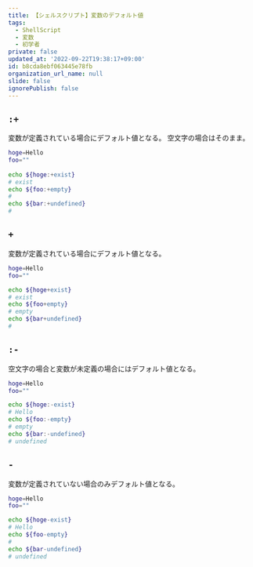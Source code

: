 ```yaml
---
title: 【シェルスクリプト】変数のデフォルト値
tags:
  - ShellScript
  - 変数
  - 初学者
private: false
updated_at: '2022-09-22T19:38:17+09:00'
id: b8cda8ebf063445e78fb
organization_url_name: null
slide: false
ignorePublish: false
---
```

## `:+`
変数が定義されている場合にデフォルト値となる。
空文字の場合はそのまま。

```zsh
hoge=Hello
foo=""
 
echo ${hoge:+exist}
# exist
echo ${foo:+empty}
#
echo ${bar:+undefined}
#
```

## `+`

変数が定義されている場合にデフォルト値となる。

```zsh
hoge=Hello
foo=""

echo ${hoge+exist}
# exist
echo ${foo+empty}
# empty
echo ${bar+undefined}
#
```

## `:-`

空文字の場合と変数が未定義の場合にはデフォルト値となる。

```zsh
hoge=Hello
foo=""

echo ${hoge:-exist}
# Hello
echo ${foo:-empty}
# empty
echo ${bar:-undefined}
# undefined
```

## `-`

変数が定義されていない場合のみデフォルト値となる。

```zsh
hoge=Hello
foo=""

echo ${hoge-exist}
# Hello
echo ${foo-empty}
#
echo ${bar-undefined}
# undefined
```
